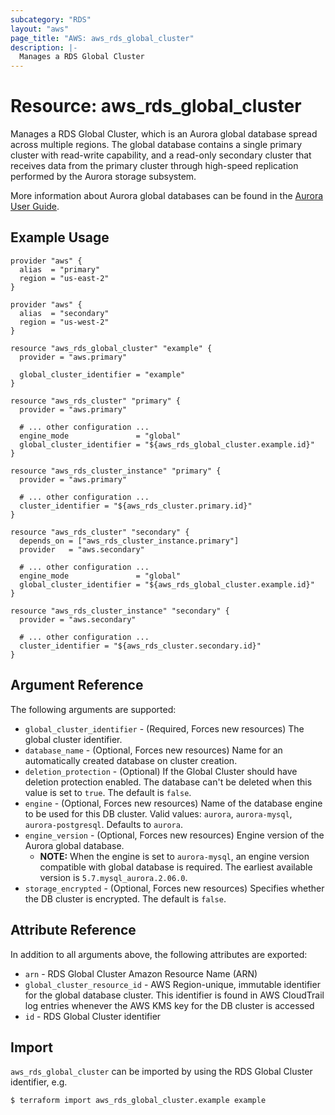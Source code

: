 ```yaml
---
subcategory: "RDS"
layout: "aws"
page_title: "AWS: aws_rds_global_cluster"
description: |-
  Manages a RDS Global Cluster
---
```


# Resource: aws_rds_global_cluster

Manages a RDS Global Cluster, which is an Aurora global database spread across multiple regions. The global database contains a single primary cluster with read-write capability, and a read-only secondary cluster that receives data from the primary cluster through high-speed replication performed by the Aurora storage subsystem.

More information about Aurora global databases can be found in the [Aurora User Guide](https://docs.aws.amazon.com/AmazonRDS/latest/AuroraUserGuide/aurora-global-database.html#aurora-global-database-creating).

## Example Usage

```hcl
provider "aws" {
  alias  = "primary"
  region = "us-east-2"
}

provider "aws" {
  alias  = "secondary"
  region = "us-west-2"
}

resource "aws_rds_global_cluster" "example" {
  provider = "aws.primary"

  global_cluster_identifier = "example"
}

resource "aws_rds_cluster" "primary" {
  provider = "aws.primary"

  # ... other configuration ...
  engine_mode               = "global"
  global_cluster_identifier = "${aws_rds_global_cluster.example.id}"
}

resource "aws_rds_cluster_instance" "primary" {
  provider = "aws.primary"

  # ... other configuration ...
  cluster_identifier = "${aws_rds_cluster.primary.id}"
}

resource "aws_rds_cluster" "secondary" {
  depends_on = ["aws_rds_cluster_instance.primary"]
  provider   = "aws.secondary"

  # ... other configuration ...
  engine_mode               = "global"
  global_cluster_identifier = "${aws_rds_global_cluster.example.id}"
}

resource "aws_rds_cluster_instance" "secondary" {
  provider = "aws.secondary"

  # ... other configuration ...
  cluster_identifier = "${aws_rds_cluster.secondary.id}"
}
```

## Argument Reference

The following arguments are supported:

* `global_cluster_identifier` - (Required, Forces new resources) The global cluster identifier.
* `database_name` - (Optional, Forces new resources) Name for an automatically created database on cluster creation.
* `deletion_protection` - (Optional) If the Global Cluster should have deletion protection enabled. The database can't be deleted when this value is set to `true`. The default is `false`.
* `engine` - (Optional, Forces new resources) Name of the database engine to be used for this DB cluster. Valid values: `aurora`, `aurora-mysql`, `aurora-postgresql`. Defaults to `aurora`.
* `engine_version` - (Optional, Forces new resources) Engine version of the Aurora global database.
  * **NOTE:** When the engine is set to `aurora-mysql`, an engine version compatible with global database is required. The earliest available version is `5.7.mysql_aurora.2.06.0`.
* `storage_encrypted` - (Optional, Forces new resources) Specifies whether the DB cluster is encrypted. The default is `false`.

## Attribute Reference

In addition to all arguments above, the following attributes are exported:

* `arn` - RDS Global Cluster Amazon Resource Name (ARN)
* `global_cluster_resource_id` - AWS Region-unique, immutable identifier for the global database cluster. This identifier is found in AWS CloudTrail log entries whenever the AWS KMS key for the DB cluster is accessed
* `id` - RDS Global Cluster identifier

## Import

`aws_rds_global_cluster` can be imported by using the RDS Global Cluster identifier, e.g.

```
$ terraform import aws_rds_global_cluster.example example
```
